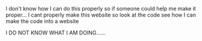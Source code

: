 I don't know how I can do this properly so if someone could help me make it proper... I cant properly make this website so look at the code see how I can make the code into a website



I DO NOT KNOW WHAT I AM DOING......

